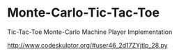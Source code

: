 # Monte-Carlo-Tic-Tac-Toe
Tic-Tac-Toe Monte-Carlo Machine Player Implementation





http://www.codeskulptor.org/#user46_2d17ZYjtlp_28.py

